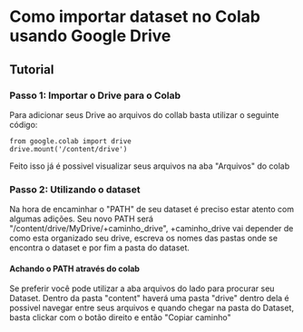 # Como importar dataset no Colab usando Google Drive

## Tutorial

### Passo 1: Importar o Drive para o Colab

Para adicionar seus Drive ao arquivos do collab basta utilizar o seguinte código:
```
from google.colab import drive
drive.mount('/content/drive')
  ```
Feito isso já é possivel visualizar seus arquivos na aba "Arquivos" do colab

### Passo 2: Utilizando o dataset

Na hora de encaminhar o "PATH" de seu dataset é preciso estar atento com algumas adições.
Seu novo PATH será "/content/drive/MyDrive/+caminho_drive", +caminho_drive vai depender de como esta organizado seu drive, escreva os nomes das pastas onde se encontra o dataset e por fim a pasta do dataset.
#### Achando o PATH através do colab
  Se preferir você pode utilizar a aba arquivos do lado para procurar seu Dataset. Dentro da pasta "content" haverá uma pasta "drive" dentro dela é possivel navegar entre seus arquivos e quando chegar na pasta do Dataset, basta clickar com o botão direito e então "Copiar caminho"
